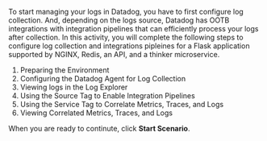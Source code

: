To start managing your logs in Datadog, you have to first configure log collection. And, depending on the logs source, Datadog has OOTB integrations with integration pipelines that can efficiently process your logs after collection. In this activity, you will complete the following steps to configure log collection and integrations pipleines for a Flask application supported by NGINX, Redis, an API, and a thinker microservice.

1. Preparing the Environment
2. Configuring the Datadog Agent for Log Collection
3. Viewing logs in the Log Explorer
4. Using the Source Tag to Enable Integration Pipelines
4. Using the Service Tag to Correlate Metrics, Traces, and Logs
5. Viewing Correlated Metrics, Traces, and Logs

When you are ready to continute, click **Start Scenario**.